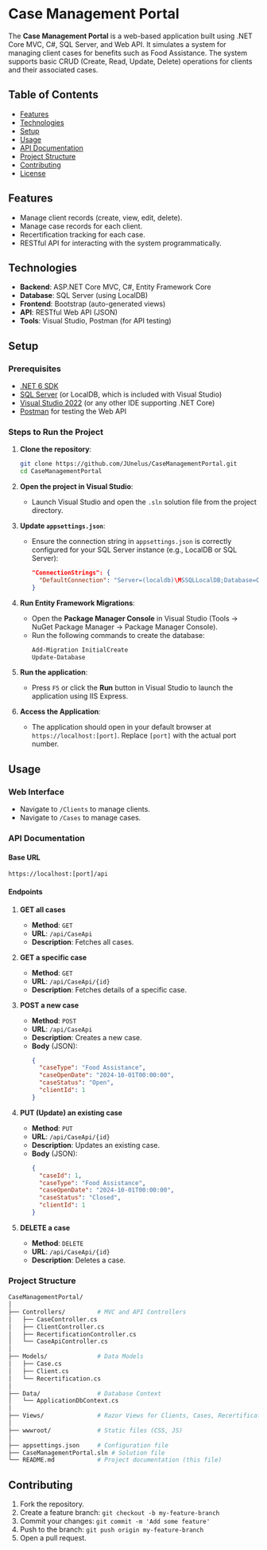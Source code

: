 # Case Management Portal

The **Case Management Portal** is a web-based application built using .NET Core MVC, C#, SQL Server, and Web API. It simulates a system for managing client cases for benefits such as Food Assistance. The system supports basic CRUD (Create, Read, Update, Delete) operations for clients and their associated cases.

## Table of Contents
- [Features](#features)
- [Technologies](#technologies)
- [Setup](#setup)
- [Usage](#usage)
- [API Documentation](#api-documentation)
- [Project Structure](#project-structure)
- [Contributing](#contributing)
- [License](#license)

## Features
- Manage client records (create, view, edit, delete).
- Manage case records for each client.
- Recertification tracking for each case.
- RESTful API for interacting with the system programmatically.

## Technologies
- **Backend**: ASP.NET Core MVC, C#, Entity Framework Core
- **Database**: SQL Server (using LocalDB)
- **Frontend**: Bootstrap (auto-generated views)
- **API**: RESTful Web API (JSON)
- **Tools**: Visual Studio, Postman (for API testing)

## Setup

### Prerequisites
- [.NET 6 SDK](https://dotnet.microsoft.com/download)
- [SQL Server](https://www.microsoft.com/en-us/sql-server/sql-server-downloads) (or LocalDB, which is included with Visual Studio)
- [Visual Studio 2022](https://visualstudio.microsoft.com/) (or any other IDE supporting .NET Core)
- [Postman](https://www.postman.com/) for testing the Web API

### Steps to Run the Project
1. **Clone the repository**:
   ```bash
   git clone https://github.com/JUnelus/CaseManagementPortal.git
   cd CaseManagementPortal
   ```

2. **Open the project in Visual Studio**:
   - Launch Visual Studio and open the `.sln` solution file from the project directory.

3. **Update `appsettings.json`**:
   - Ensure the connection string in `appsettings.json` is correctly configured for your SQL Server instance (e.g., LocalDB or SQL Server):
     ```json
     "ConnectionStrings": {
       "DefaultConnection": "Server=(localdb)\MSSQLLocalDB;Database=CaseManagementDB;Trusted_Connection=True;MultipleActiveResultSets=true"
     }
     ```

4. **Run Entity Framework Migrations**:
   - Open the **Package Manager Console** in Visual Studio (Tools -> NuGet Package Manager -> Package Manager Console).
   - Run the following commands to create the database:
     ```bash
     Add-Migration InitialCreate
     Update-Database
     ```

5. **Run the application**:
   - Press `F5` or click the **Run** button in Visual Studio to launch the application using IIS Express.

6. **Access the Application**:
   - The application should open in your default browser at `https://localhost:[port]`. Replace `[port]` with the actual port number.

## Usage

### Web Interface 
- Navigate to `/Clients` to manage clients.
- Navigate to `/Cases` to manage cases.

### API Documentation

#### Base URL
```
https://localhost:[port]/api
```

#### Endpoints

1. **GET all cases**
   - **Method**: `GET`
   - **URL**: `/api/CaseApi`
   - **Description**: Fetches all cases.

2. **GET a specific case**
   - **Method**: `GET`
   - **URL**: `/api/CaseApi/{id}`
   - **Description**: Fetches details of a specific case.

3. **POST a new case**
   - **Method**: `POST`
   - **URL**: `/api/CaseApi`
   - **Description**: Creates a new case.
   - **Body** (JSON):
     ```json
     {
       "caseType": "Food Assistance",
       "caseOpenDate": "2024-10-01T00:00:00",
       "caseStatus": "Open",
       "clientId": 1
     }
     ```

4. **PUT (Update) an existing case**
   - **Method**: `PUT`
   - **URL**: `/api/CaseApi/{id}`
   - **Description**: Updates an existing case.
   - **Body** (JSON):
     ```json
     {
       "caseId": 1,
       "caseType": "Food Assistance",
       "caseOpenDate": "2024-10-01T00:00:00",
       "caseStatus": "Closed",
       "clientId": 1
     }
     ```

5. **DELETE a case**
   - **Method**: `DELETE`
   - **URL**: `/api/CaseApi/{id}`
   - **Description**: Deletes a case.

### Project Structure

```bash
CaseManagementPortal/
│
├── Controllers/         # MVC and API Controllers
│   ├── CaseController.cs
│   ├── ClientController.cs
│   ├── RecertificationController.cs
│   └── CaseApiController.cs
│
├── Models/              # Data Models
│   ├── Case.cs
│   ├── Client.cs
│   └── Recertification.cs
│
├── Data/                # Database Context
│   └── ApplicationDbContext.cs
│
├── Views/               # Razor Views for Clients, Cases, Recertifications
│
├── wwwroot/             # Static files (CSS, JS)
│
├── appsettings.json     # Configuration file
├── CaseManagementPortal.sln # Solution file
└── README.md            # Project documentation (this file)
```

## Contributing

1. Fork the repository.
2. Create a feature branch: `git checkout -b my-feature-branch`
3. Commit your changes: `git commit -m 'Add some feature'`
4. Push to the branch: `git push origin my-feature-branch`
5. Open a pull request.
